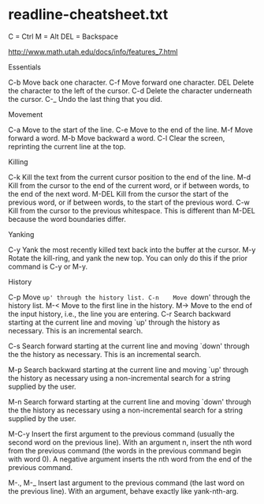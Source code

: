 # readline-cheatsheet.txt

C   = Ctrl
M   = Alt
DEL = Backspace

http://www.math.utah.edu/docs/info/features_7.html

Essentials

C-b     Move back one character.
C-f     Move forward one character.
DEL     Delete the character to the left of the cursor.
C-d     Delete the character underneath the cursor.
C-_     Undo the last thing that you did.

Movement

C-a     Move to the start of the line.
C-e     Move to the end of the line.
M-f     Move forward a word.
M-b     Move backward a word.
C-l     Clear the screen, reprinting the current line at the top.

Killing

C-k     Kill the text from the current cursor position to the end of the line.
M-d     Kill from the cursor to the end of the current word, or if between words, to the end of the next word.
M-DEL   Kill from the cursor the start of the previous word, or if between words, to the start of the previous word.
C-w     Kill from the cursor to the previous whitespace. This is different than M-DEL because the word boundaries differ.

Yanking

C-y     Yank the most recently killed text back into the buffer at the cursor.
M-y     Rotate the kill-ring, and yank the new top. You can only do this if the prior command is C-y or M-y.

History

C-p    Move `up' through the history list.
C-n    Move `down' through the history list.
M-<    Move to the first line in the history.
M->    Move to the end of the input history, i.e., the line you are entering.
C-r    Search backward starting at the current line and moving `up' through the history as necessary. This is an incremental search.

C-s    Search forward starting at the current line and moving `down' through the the history as necessary. This is an incremental search.

M-p    Search backward starting at the current line and moving `up' through the history as necessary using a non-incremental search for a string supplied by the user.

M-n    Search forward starting at the current line and moving `down' through the the history as necessary using a non-incremental search for a string supplied by the user.

M-C-y   Insert the first argument to the previous command (usually the second word on the previous line). With an argument n, insert the nth word from the previous command (the words in the previous command begin with word 0). A negative argument inserts the nth word from the end of the previous command.

M-., M-_ Insert last argument to the previous command (the last word on the previous line). With an argument, behave exactly like yank-nth-arg.










